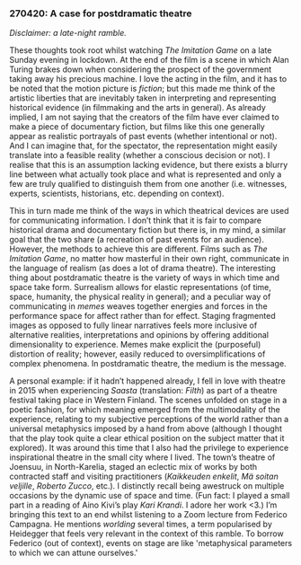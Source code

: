### 270420: A case for postdramatic theatre

*Disclaimer: a late-night ramble.*

These thoughts took root whilst watching *The Imitation Game* on a late Sunday evening in lockdown. At the end of the film is a scene in which Alan Turing brakes down when considering the prospect of the government taking away his precious machine. I love the acting in the film, and it has to be noted that the motion picture is *fiction*; but this made me think of the artistic liberties that are inevitably taken in interpreting and representing historical evidence (in filmmaking and the arts in general). As already implied, I am not saying that the creators of the film have ever claimed to make a piece of documentary fiction, but films like this one generally appear as realistic portrayals of past events (whether intentional or not). And I can imagine that, for the spectator, the representation might easily translate into a feasible reality (whether a conscious decision or not). I realise that this is an assumption lacking evidence, but there exists a blurry line between what actually took place and what is represented and only a few are truly qualified to distinguish them from one another (i.e. witnesses, experts, scientists, historians, etc. depending on context).

This in turn made me think of the ways in which theatrical devices are used for communicating information. I don’t think that it is fair to compare historical drama and documentary fiction but there is, in my mind, a similar goal that the two share (a recreation of past events for an audience). However, the methods to achieve this are different. Films such as *The Imitation Game*, no matter how masterful in their own right, communicate in the language of realism (as does a lot of drama theatre). The interesting thing about postdramatic theatre is the variety of ways in which time and space take form. Surrealism allows for elastic representations (of time, space, humanity, the physical reality in general); and a peculiar way of communicating in *memes* weaves together energies and forces in the performance space for affect rather than for effect. Staging fragmented images as opposed to fully linear narratives feels more inclusive of alternative realities, interpretations and opinions by offering additional dimensionality to experience. Memes make explicit the (purposeful) distortion of reality; however, easily reduced to oversimplifications of complex phenomena. In postdramatic theatre, the medium is the message.

A personal example: if it hadn’t happened already, I fell in love with theatre in 2015 when experiencing *Saasta* (translation: *Filth*) as part of a theatre festival taking place in Western Finland. The scenes unfolded on stage in a poetic fashion, for which meaning emerged from the multimodality of the experience, relating to my subjective perceptions of the world rather than a universal metaphysics imposed by a hand from above (although I thought that the play took quite a clear ethical position on the subject matter that it explored). It was around this time that I also had the privilege to experience inspirational theatre in the small city where I lived. The town’s theatre of Joensuu, in North-Karelia, staged an eclectic mix of works by both contracted staff and visiting practitioners (*Kaikkeuden enkelit*, *Mä soitan veljille*, *Roberto Zucco*, etc.). I distinctly recall being awestruck on multiple occasions by the dynamic use of space and time. (Fun fact: I played a small part in a reading of Aino Kivi’s play *Kari Krandi*. I adore her work <3.) I’m bringing this text to an end whilst listening to a Zoom lecture from Federico Campagna. He mentions *worlding* several times, a term popularised by Heidegger that feels very relevant in the context of this ramble. To borrow Federico (out of context), events on stage are like 'metaphysical parameters to which we can attune ourselves.'
